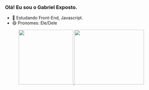 ### Olá! Eu sou o Gabriel Exposto.

- 🌱 Estudando Front-End, Javascript.
- 😄 Pronomes: Ele/Dele

<div align="center">
  <a href="thttps://github.com/SUPerchokki">
  <img height="180em" src="https://github-readme-stats.vercel.app/api?username=SUPerchokki&show_icons=true&theme=dracula&include_all_commits=true&count_private=true"/>
  <img height="180em" width="230em" src="https://github-readme-stats.vercel.app/api/top-langs/?username=SUPerchokki&layout=compact&langs_count=7&theme=dracula"/>
</div>

